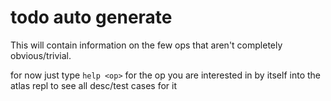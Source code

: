 # todo auto generate

This will contain information on the few ops that aren't completely obvious/trivial.

for now just type `help <op>` for the op you are interested in by itself into the atlas repl to see all desc/test cases for it